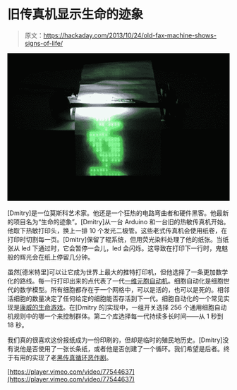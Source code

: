 # 旧传真机显示生命的迹象

> 原文：<https://hackaday.com/2013/10/24/old-fax-machine-shows-signs-of-life/>

![fax1](img/02a4fba1d4b4b95bc86e5a3d403a71ae.png)

[Dmitry]是一位莫斯科艺术家。他还是一个狂热的电路弯曲者和硬件黑客。他最新的项目名为“生命的迹象”。[Dmitry]从一台 Arduino 和一台旧的热敏传真机开始。他取下热敏打印头，换上一排 10 个发光二极管。这些老式传真机会使用纸卷，在打印时切割每一页。[Dmitry]保留了辊系统，但用荧光染料处理了他的纸张。当纸张从 led 下通过时，它会暂停一会儿，led 会闪烁。这导致在打印下一行时，鬼魅般的辉光会在纸上停留几分钟。

虽然[德米特里]可以让它成为世界上最大的推特打印机，但他选择了一条更加数学化的路线。每一行打印出来的点代表了一代[一维元胞自动机](http://en.wikipedia.org/wiki/Cellular_automaton)。细胞自动化是细胞世代的数学模型。所有细胞都存在于一个网格中，可以是活的，也可以是死的。相邻活细胞的数量决定了任何给定的细胞能否存活到下一代。细胞自动化的一个常见实现是[康威的生命游戏](http://en.wikipedia.org/wiki/Conway%27s_Game_of_Life)。在[Dmitry 的]实现中，一组开关选择 256 个通用细胞自动机规则中的哪一个来控制群体。第二个库选择每一代持续多长时间——从 1 秒到 18 秒。

我们真的很喜欢这份报纸成为一份印刷的，但却是临时的殖民地历史。[Dmitry]没有说他是否使用了一张长条纸，或者他是否创建了一个循环。我们希望是后者。终于有用的实现了老[黑传真循环恶作剧](http://en.wikipedia.org/wiki/Black_fax)。

[https://player.vimeo.com/video/77544637](https://player.vimeo.com/video/77544637)